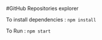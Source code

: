 #GitHub Repositories explorer

To install dependencies : ``` npm install ```

To Run : ``` npm start ```
